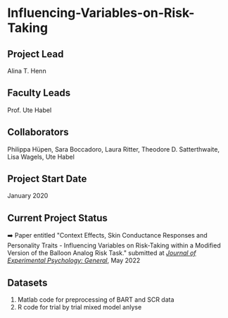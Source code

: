 # Influencing-Variables-on-Risk-Taking

## Project Lead
Alina T. Henn

## Faculty Leads
Prof. Ute Habel

## Collaborators
Philippa Hüpen, Sara Boccadoro, Laura Ritter, Theodore D. Satterthwaite, Lisa Wagels, Ute Habel

## Project Start Date
January 2020

## Current Project Status
:arrow_right: Paper entitled "Context Effects, Skin Conductance Responses and Personality Traits - Influencing Variables on Risk-Taking within a Modified Version of the Balloon Analog Risk Task." submitted at [*Journal of Experimental Psychology: General*](https://www.apa.org/pubs/journals/xge/index?tab=1), May 2022

## Datasets
1. Matlab code for preprocessing of BART and SCR data
2. R code for trial by trial mixed model anlyse
